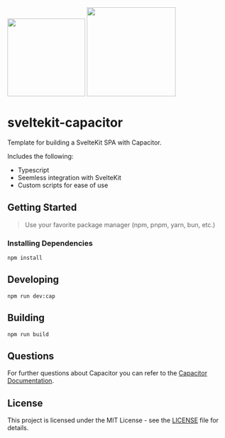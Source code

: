 <img width="175px" src="https://github.com/Hugos68/sveltekit-capacitor/assets/63101006/3b8324ff-f27d-48a3-a74d-f7aabb2f530e" />
<img width="200px" src="https://github.com/Hugos68/sveltekit-capacitor/assets/63101006/e748ecc6-2a2d-4dd5-95c2-4ff4cf8a307b" />

# sveltekit-capacitor

Template for building a SvelteKit SPA with Capacitor.

Includes the following:

- Typescript
- Seemless integration with SvelteKit
- Custom scripts for ease of use

## Getting Started

> Use your favorite package manager (npm, pnpm, yarn, bun, etc.)

### Installing Dependencies

```
npm install
```

## Developing

```
npm run dev:cap
```

## Building

```
npm run build
```

## Questions

For further questions about Capacitor you can refer to the [Capacitor Documentation](https://capacitorjs.com/docs).

## License

This project is licensed under the MIT License - see the [LICENSE](LICENSE) file for details.
